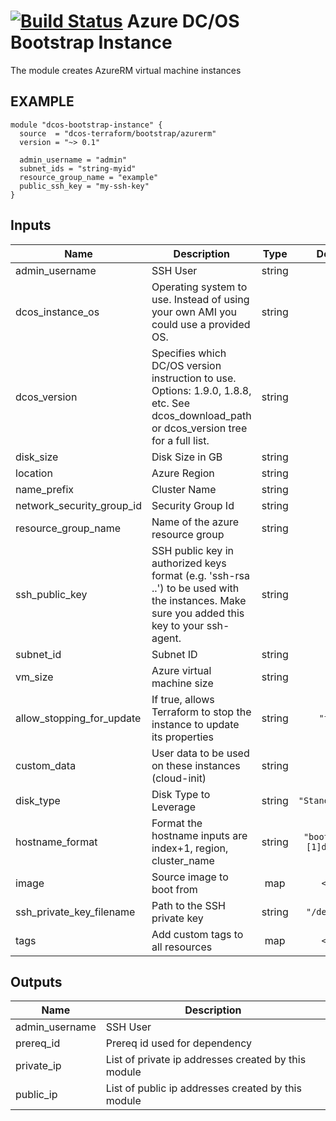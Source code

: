 [![Build Status](https://jenkins-terraform.mesosphere.com/service/dcos-terraform-jenkins/job/dcos-terraform/job/terraform-azurerm-bootstrap/job/master/badge/icon)](https://jenkins-terraform.mesosphere.com/service/dcos-terraform-jenkins/job/dcos-terraform/job/terraform-azurerm-bootstrap/job/master/)
Azure DC/OS Bootstrap Instance
==============================
The module creates AzureRM virtual machine instances

EXAMPLE
-------

```hcl
module "dcos-bootstrap-instance" {
  source  = "dcos-terraform/bootstrap/azurerm"
  version = "~> 0.1"

  admin_username = "admin"
  subnet_ids = "string-myid"
  resource_group_name = "example"
  public_ssh_key = "my-ssh-key"
}
```

## Inputs

| Name | Description | Type | Default | Required |
|------|-------------|:----:|:-----:|:-----:|
| admin\_username | SSH User | string | n/a | yes |
| dcos\_instance\_os | Operating system to use. Instead of using your own AMI you could use a provided OS. | string | n/a | yes |
| dcos\_version | Specifies which DC/OS version instruction to use. Options: 1.9.0, 1.8.8, etc. See dcos_download_path or dcos_version tree for a full list. | string | n/a | yes |
| disk\_size | Disk Size in GB | string | n/a | yes |
| location | Azure Region | string | n/a | yes |
| name\_prefix | Cluster Name | string | n/a | yes |
| network\_security\_group\_id | Security Group Id | string | n/a | yes |
| resource\_group\_name | Name of the azure resource group | string | n/a | yes |
| ssh\_public\_key | SSH public key in authorized keys format (e.g. 'ssh-rsa ..') to be used with the instances. Make sure you added this key to your ssh-agent. | string | n/a | yes |
| subnet\_id | Subnet ID | string | n/a | yes |
| vm\_size | Azure virtual machine size | string | n/a | yes |
| allow\_stopping\_for\_update | If true, allows Terraform to stop the instance to update its properties | string | `"true"` | no |
| custom\_data | User data to be used on these instances (cloud-init) | string | `""` | no |
| disk\_type | Disk Type to Leverage | string | `"Standard_LRS"` | no |
| hostname\_format | Format the hostname inputs are index+1, region, cluster_name | string | `"bootstrap-%[1]d-%[2]s"` | no |
| image | Source image to boot from | map | `<map>` | no |
| ssh\_private\_key\_filename | Path to the SSH private key | string | `"/dev/null"` | no |
| tags | Add custom tags to all resources | map | `<map>` | no |

## Outputs

| Name | Description |
|------|-------------|
| admin\_username | SSH User |
| prereq\_id | Prereq id used for dependency |
| private\_ip | List of private ip addresses created by this module |
| public\_ip | List of public ip addresses created by this module |

